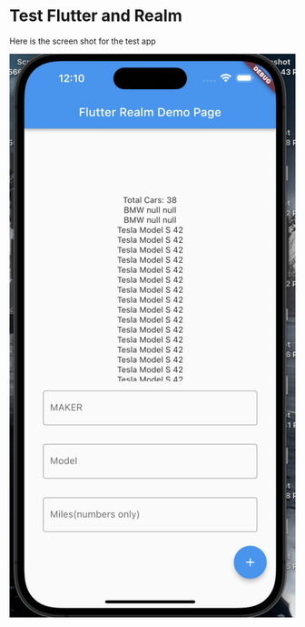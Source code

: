 # Test Flutter and Realm

Here is the screen shot for the test app

![Alt text](Screenshot.png?raw=true "Test App")